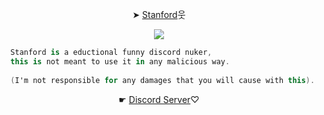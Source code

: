  <p style="text-align: center;"align="center">➤ <a href="https://github.com/whoresmad/Stanford/tree/main/Stanford">Stanford</a>웃</p>


<p style="text-align: center;"align="center"> <img src= https://i.makeagif.com/media/7-27-2015/ommhgo.gif>
  
```csharp
  Stanford is a eductional funny discord nuker,
  this is not meant to use it in any malicious way.
  
  (I'm not responsible for any damages that you will cause with this).
```
  
<p style="text-align: center;"align="center">☛ <a href="https://discord.com/invite/vcc">Discord Server</a>♡</p>
